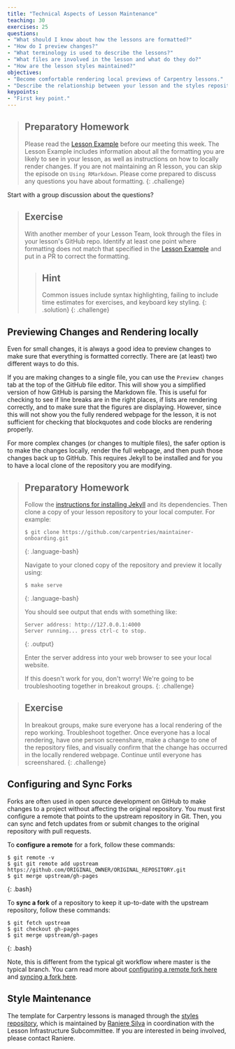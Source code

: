 ```yaml
---
title: "Technical Aspects of Lesson Maintenance"
teaching: 30
exercises: 25
questions:
- "What should I know about how the lessons are formatted?"
- "How do I preview changes?"
- "What terminology is used to describe the lessons?"
- "What files are involved in the lesson and what do they do?"
- "How are the lesson styles maintained?"
objectives:
- "Become comfortable rendering local previews of Carpentry lessons."
- "Describe the relationship between your lesson and the styles repository."
keypoints:
- "First key point."
---
```


> ## Preparatory Homework
> Please read the [Lesson Example](http://swcarpentry.github.io/lesson-example/) before our meeting this week.
> The Lesson Example includes information about all the formatting
> you are likely to see in your lesson, as well as instructions
> on how to locally render changes. If you are not maintaining an
> R lesson, you can skip the episode on `Using RMarkdown`. Please
> come prepared to discuss any questions you have about formatting.
{: .challenge}

Start with a group discussion about the questions?

> ## Exercise
> With another member of your Lesson Team, look through the files
> in your lesson's GitHub repo. Identify at least one point where
> formatting does not match that specified in the [Lesson Example](http://swcarpentry.github.io/lesson-example/)
> and put in a PR to correct the formatting.
> > ## Hint
> > Common issues include syntax highlighting,
> > failing to include time estimates for exercises, and keyboard key
> > styling.
> {: .solution}
{: .challenge}

## Previewing Changes and Rendering locally

Even for small changes, it is always a good idea to preview changes
to make sure that everything is formatted correctly. There are
(at least) two different ways to do this.

If you are making changes to a single file, you can use
the `Preview changes` tab at the top of the GitHub file editor. This
will show you a simplified version of how GitHub is parsing the
Markdown file. This is useful for checking to see if line breaks are
in the right places, if lists are rendering correctly, and
to make sure that the figures are displaying. However, since this
will not show you the fully rendered webpage for the lesson, it is
not sufficient for checking that blockquotes and code blocks are
rendering properly.

For more complex changes (or changes to multiple files), the safer
option is to make the changes locally, render the full webpage, and then
push those changes back up to GitHub. This requires Jekyll to be
installed and for you to have a local clone of the repository you
are modifying.

> ## Preparatory Homework
> Follow the [instructions for installing Jekyll](http://swcarpentry.github.io/lesson-example/setup#optional-jekyll-setup-for-lesson-development) and its dependencies.
> Then clone a copy of your lesson repository to your local computer. For example:
>
> ~~~
> $ git clone https://github.com/carpentries/maintainer-onboarding.git
> ~~~
> {: .language-bash}
>
> Navigate to your cloned copy of the repository and preview it
> locally using:
>
> ~~~
> $ make serve
> ~~~
> {: .language-bash}
>
> You should see output that ends with something like:
>
> ~~~
> Server address: http://127.0.0.1:4000
> Server running... press ctrl-c to stop.
> ~~~
> {: .output}
>
> Enter the server address into your web browser to see your local
> website.
>
> If this doesn't work for you, don't worry! We're going to be
> troubleshooting together in breakout groups.
{: .challenge}

> ## Exercise
> In breakout groups, make sure everyone has a local rendering of the
> repo working. Troubleshoot together. Once everyone has a local
> rendering, have one person screenshare, make a change to one of the
> repository files, and visually confirm that the change has occurred
> in the locally rendered webpage. Continue until everyone has
> screenshared.
{: .challenge}

## Configuring and Sync Forks

Forks are often used in open source development on GitHub 
to make changes to a project without affecting the original repository. 
You must first configure a remote that points to the upstream repository in Git.
Then, you can sync and fetch updates from or 
submit changes to the original repository with pull requests. 

To **configure a remote** for a fork, follow these commands:

~~~
$ git remote -v
$ git git remote add upstream https://github.com/ORIGINAL_OWNER/ORIGINAL_REPOSITORY.git
$ git merge upstream/gh-pages
~~~
{: .bash}

To **sync a fork** of a repository to keep it up-to-date 
with the upstream repository, follow these commands:

~~~
$ git fetch upstream
$ git checkout gh-pages
$ git merge upstream/gh-pages
~~~
{: .bash}

Note, this is different from the typical git workflow 
where master is the typical branch. 
You carn read more about [configuring a remote fork here](https://help.github.com/articles/configuring-a-remote-for-a-fork/) and [syncing a fork here](https://help.github.com/articles/syncing-a-fork/).


## Style Maintenance

The template for Carpentry lessons is managed through the [styles repository](https://github.com/swcarpentry/styles), which is
maintained by [Raniere Silva](https://github.com/rgaiacs) in
coordination with the Lesson Infrastructure Subcommittee. If you
are interested in being involved, please contact Raniere.

